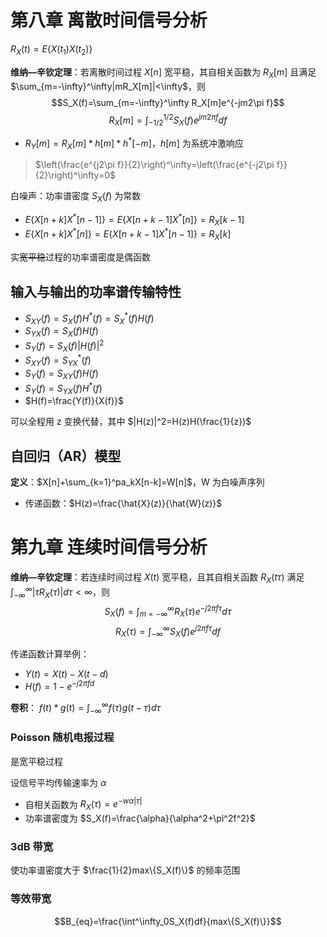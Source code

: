 # 第八章 离散时间信号分析

$R_X(t)=E\{X(t_1)X(t_2)\}$

**维纳—辛钦定理**：若离散时间过程 $X[n]$ 宽平稳，其自相关函数为 $R_X[m]$ 且满足 $\sum_{m=-\infty}^\infty|mR_X[m]|<\infty$，则
$$S_X(f)=\sum_{m=-\infty}^\infty R_X[m]e^{-jm2\pi f}$$
$$R_X[m]=\int_{-1/2}^{1/2}S_X(f)e^{jm2\pi f}df$$

- $R_Y[m]=R_X[m]*h[m]*h^*[-m]$，$h[m]$ 为系统冲激响应

> $\left(\frac{e^{j2\pi f}}{2}\right)^\infty=\left(\frac{e^{-j2\pi f}}{2}\right)^\infty=0$

白噪声：功率谱密度 $S_X(f)$ 为常数

- $E\{X[n+k]X^*[n-1]\}=E\{X[n+k-1]X^*[n]\}=R_X[k-1]$
- $E\{X[n+k]X^*[n]\}=E\{X[n+k-1]X^*[n-1]\}=R_X[k]$

实~~宽平稳~~过程的功率谱密度是偶函数

## 输入与输出的功率谱传输特性

- $S_{XY}(f)=S_X(f)H^*(f)=S_X^*(f)H(f)$
- $S_{YX}(f)=S_X(f)H(f)$
- $S_Y(f)=S_X(f)|H(f)|^2$
- $S_{XY}(f)=S^*_{YX}(f)$
- $S_Y(f)=S_{XY}(f)H(f)$
- $S_Y(f)=S_{YX}(f)H^*(f)$
- $H(f)=\frac{Y(f)}{X(f)}$

可以全程用 z 变换代替，其中 $|H(z)|^2=H(z)H(\frac{1}{z})$

## 自回归（AR）模型

**定义**：$X[n]+\sum_{k=1}^pa_kX[n-k]=W[n]$，W 为白噪声序列
- 传递函数：$H(z)=\frac{\hat{X}(z)}{\hat{W}(z)}$

# 第九章 连续时间信号分析

**维纳—辛钦定理**：若连续时间过程 $X(t)$ 宽平稳，且其自相关函数 $R_X(t\tau)$ 满足 $\int_{-\infty}^\infty|\tau R_X(\tau)|d\tau<\infty$，则
$$S_X(f)=\int_{m=-\infty}^\infty R_X(\tau)e^{-j2\pi f\tau}d\tau$$
$$R_X(\tau)=\int_{-\infty}^{\infty}S_X(f)e^{j2\pi f\tau}df$$

传递函数计算举例：
- $Y(t)=X(t)-X(t-d)$
- $H(f)=1-e^{-j2\pi fd}$

**卷积**：
$f(t)*g(t)=\int^\infty_{-\infty}f(\tau)g(t-\tau)d\tau$

### Poisson 随机电报过程

是宽平稳过程

设信号平均传输速率为 $\alpha$
- 自相关函数为 $R_X(\tau)=e^{-w\alpha|\tau|}$
- 功率谱密度为 $S_X(f)=\frac{\alpha}{\alpha^2+\pi^2f^2}$

### 3dB 带宽

使功率谱密度大于 $\frac{1}{2}max\{S_X(f)\}$ 的频率范围

### 等效带宽

$$B_{eq}=\frac{\int^\infty_0S_X(f)df}{max\{S_X(f)\}}$$

